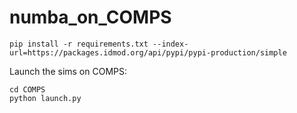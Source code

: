 # numba_on_COMPS

```
pip install -r requirements.txt --index-url=https://packages.idmod.org/api/pypi/pypi-production/simple
```

Launch the sims on COMPS:
```
cd COMPS
python launch.py
```